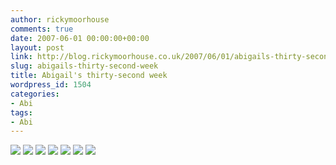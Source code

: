 ```yaml
---
author: rickymoorhouse
comments: true
date: 2007-06-01 00:00:00+00:00
layout: post
link: http://blog.rickymoorhouse.co.uk/2007/06/01/abigails-thirty-second-week/
slug: abigails-thirty-second-week
title: Abigail's thirty-second week
wordpress_id: 1504
categories:
- Abi
tags:
- Abi
---
```



[![ ](http://samespirit.net/ricky/images/365/2007-05-13a.png)](http://samespirit.net/ricky/images/365/big/2007-05-13a.jpg)
[![ ](http://samespirit.net/ricky/images/365/2007-05-13b.png)](http://samespirit.net/ricky/images/365/big/2007-05-13b.jpg)
[![ ](http://samespirit.net/ricky/images/365/2007-05-13c.png)](http://samespirit.net/ricky/images/365/big/2007-05-13c.jpg)
[![ ](http://samespirit.net/ricky/images/365/2007-05-13d.png)](http://samespirit.net/ricky/images/365/big/2007-05-13d.jpg)
[![ ](http://samespirit.net/ricky/images/365/2007-05-13e.png)](http://samespirit.net/ricky/images/365/big/2007-05-13e.jpg)
[![ ](http://samespirit.net/ricky/images/365/2007-05-13f.png)](http://samespirit.net/ricky/images/365/big/2007-05-13f.jpg)
[![ ](http://samespirit.net/ricky/images/365/2007-05-13g.png)](http://samespirit.net/ricky/images/365/big/2007-05-13g.jpg)
[](http://samespirit.net/ricky/images/365/big/2007-05-13h.jpg)

